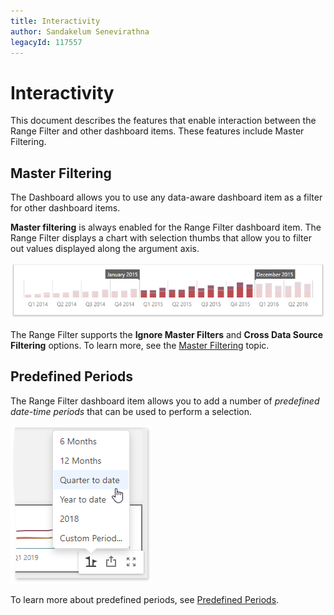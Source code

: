 ```yaml
---
title: Interactivity
author: Sandakelum Senevirathna
legacyId: 117557
---
```

# Interactivity
This document describes the features that enable interaction between the Range Filter and other dashboard items. These features include Master Filtering.

## Master Filtering
The Dashboard allows you to use any data-aware dashboard item as a filter for other dashboard items.

**Master filtering** is always enabled for the Range Filter dashboard item. The Range Filter displays a chart with selection thumbs that allow you to filter out values displayed along the argument axis.

![wdd-dashboard-items-range-filter](../../../../images/img125127.png)

The Range Filter supports the **Ignore Master Filters** and **Cross Data Source Filtering** options. To learn more, see the [Master Filtering](../../interactivity/master-filtering.md) topic.

## Predefined Periods
The Range Filter dashboard item allows you to add a number of _predefined date-time periods_ that can be used to perform a selection.

![wdd-range-filter-select-custom-period](../../../../images/img125361.png)

To learn more about predefined periods, see [Predefined Periods](predefined-periods.md).